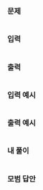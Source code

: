 ### 문제 
```sh

```

### 입력
```sh

```

### 출력 
```sh

```

### 입력 예시
```sh

```

### 출력 예시
```sh

```

### 내 풀이
~~~
~~~


### 모범 답안
~~~
~~~
